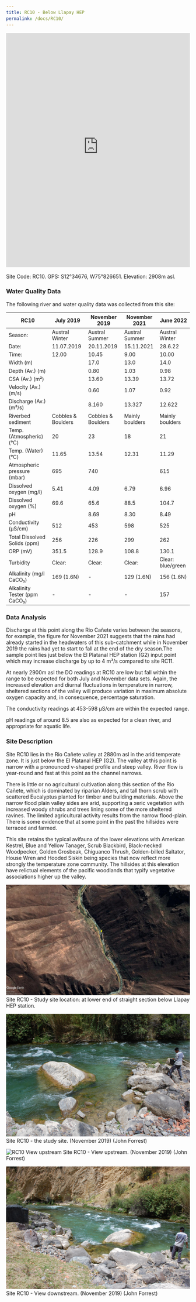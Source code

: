 ```yaml
---
title: RC10 - Below Llapay HEP
permalink: /docs/RC10/
---
```


<iframe width="100%" height="640" allowfullscreen style="border-style:none;" src="https://cavep-undc-hosting.netlify.com/sites/RC10/app-files/"></iframe>


Site Code: RC10.  GPS: S12°34676, W75°826651. Elevation:
2908m asl.


### Water Quality Data

The following river and water quality data was collected from this site:

|     RC10                             |     July 2019             |     November 2019         |     November 2021      |     June 2022            |
|--------------------------------------|---------------------------|---------------------------|------------------------|--------------------------|
|     Season:                          |     Austral Winter        |     Austral Summer        |     Austral Summer     |     Austral Winter       |
|     Date:                            |     11.07.2019            |     20.11.2019            |     15.11.2021         |     28.6.22              |
|     Time:                            |     12.00                 |     10.45                 |     9.00               |     10.00                |
|     Width (m)                        |                           |     17.0                  |     13.0               |     14.0                 |
|     Depth (Av.) (m)                  |                           |     0.80                  |     1.03               |     0.98                 |
|     CSA (Av.) (m²)                   |                           |     13.60                 |     13.39              |     13.72                |
|     Velocity (Av.) (m/s)             |                           |     0.60                  |     1.07               |     0.92                 |
|     Discharge (Av.) (m³/s)           |                           |     8.160                 |     13.327             |     12.622               |
|     Riverbed sediment                |     Cobbles & Boulders    |     Cobbles & Boulders    |     Mainly boulders    |     Mainly boulders      |
|     Temp. (Atmospheric) (°C)         |     20                    |     23                    |     18                 |     21                   |
|     Temp. (Water) (°C)               |     11.65                 |     13.54                 |     12.31              |     11.29                |
|     Atmospheric pressure (mbar)      |     695                   |     740                   |                        |     615                  |
|     Dissolved oxygen (mg/l)          |     5.41                  |     4.09                  |     6.79               |     6.96                 |
|     Dissolved oxygen (%)             |     69.6                  |     65.6                  |     88.5               |     104.7                |
|     pH                               |                           |     8.69                  |     8.30               |     8.49                 |
|     Conductivity (µS/cm)             |     512                   |     453                   |     598                |     525                  |
|     Total Dissolved Solids (ppm)     |     256                   |     226                   |     299                |     262                  |
|     ORP (mV)                         |     351.5                 |     128.9                 |     108.8              |     130.1                |
|     Turbidity                        |     Clear:                |     Clear:                |     Clear:             |     Clear: blue/green    |
|     Alkalinity (mg/l CaCO₃)          |     169 (1.6N)            |     -                     |     129 (1.6N)         |     156 (1.6N)           |
|     Alkalinity Tester (ppm CaCO₃)    |     -                     |     -                     |     -                  |     157                  |


### Data Analysis
Discharge at this point along the Rio Cañete varies between the seasons, for example, the figure for November 2021 suggests that the rains had already started in the headwaters of this sub-catchment while in November 2019 the rains had yet to start to fall at the end of the dry season.The sample point lies just below  the El Platanal HEP station (G2) input point which may increase discharge by up to 4 m³/s compared to site RC11.

At nearly 2900m asl the DO readings at RC10 are low but fall within the range to be expected for both July and November data sets. Again, the increased elevation and diurnal fluctuations in temperature in narrow, sheltered sections of the valley will produce variation in maximum absolute oxygen capacity and, in consequence, percentage saturation. 

The conductivity readings at 453-598 µS/cm are within the expected range.    

pH readings of around 8.5 are also as expected for a clean river, and appropriate for aquatic life.


### Site Description
Site RC10 lies in the Rio Cañete valley at 2880m asl in the arid temperate zone. It is just below the El Platanal HEP (G2). The valley at this point is narrow with a pronounced v-shaped profile and steep valley. River flow is year-round and fast at this point as the channel narrows.

There is little or no agricultural cultivation along this section of the Rio Cañete, which is dominated by riparian Alders, and tall thorn scrub with scattered Eucalyptus planted for timber and building materials. Above the narrow flood plain valley sides are arid, supporting a xeric vegetation with increased woody shrubs and trees lining some of the more sheltered ravines. The limited agricultural activity results from the narrow flood-plain. There is some evidence that at some point in the past the hillsides were terraced and farmed.

This site retains the typical avifauna of the lower elevations with American Kestrel, Blue and Yellow Tanager, Scrub Blackbird, Black-necked Woodpecker, Golden Grosbeak, Chiguanco Thrush, Golden-billed Saltator, House Wren and Hooded Siskin being species that now reflect more strongly the temperature zone community. The hillsides at this elevation have relictual elements of the pacific woodlands that typify vegetative associations higher up the valley.  


![RC10 View upstream](/assets/SiteDescriptions/RC10/RC10BelowLlapayHEP.jpg)
Site RC10 - Study site location: at lower end of straight section below Llapay HEP station. 


![Site RC10 - the study site. (John Forrest)](/assets/SiteDescriptions/RC10/RC10Site.jpg)
Site RC10 - the study site.  (November 2019) (John Forrest)


![RC10 View upstream](/assets/SiteDescriptions/RC10/RC10Viewupstream.jpg)
Site RC10 - View upstream.  (November 2019) (John Forrest)


![RC10 View downstream](/assets/SiteDescriptions/RC10/RC10Viewdownstream.jpg)
Site RC10 - View downstream.  (November 2019) (John Forrest)

